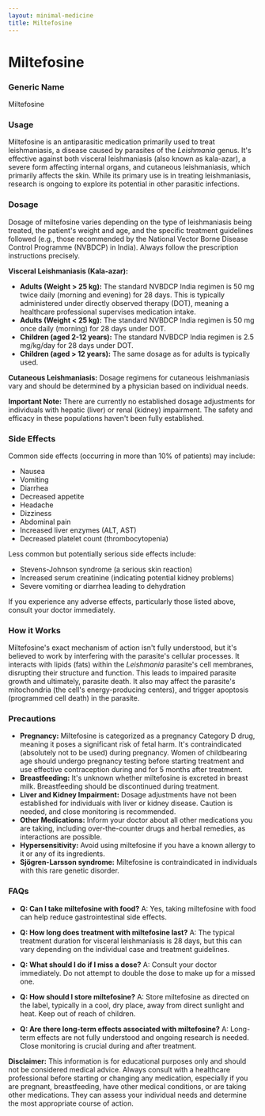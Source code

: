 ```yaml
---
layout: minimal-medicine
title: Miltefosine
---
```


# Miltefosine
### Generic Name
Miltefosine

### Usage
Miltefosine is an antiparasitic medication primarily used to treat leishmaniasis, a disease caused by parasites of the *Leishmania* genus.  It's effective against both visceral leishmaniasis (also known as kala-azar), a severe form affecting internal organs, and cutaneous leishmaniasis, which primarily affects the skin.  While its primary use is in treating leishmaniasis,  research is ongoing to explore its potential in other parasitic infections.

### Dosage

Dosage of miltefosine varies depending on the type of leishmaniasis being treated, the patient's weight and age, and the specific treatment guidelines followed (e.g., those recommended by the National Vector Borne Disease Control Programme (NVBDCP) in India).  Always follow the prescription instructions precisely.  

**Visceral Leishmaniasis (Kala-azar):**

* **Adults (Weight > 25 kg):**  The standard NVBDCP India regimen is 50 mg twice daily (morning and evening) for 28 days.  This is typically administered under directly observed therapy (DOT), meaning a healthcare professional supervises medication intake.
* **Adults (Weight < 25 kg):** The standard NVBDCP India regimen is 50 mg once daily (morning) for 28 days under DOT.
* **Children (aged 2-12 years):** The standard NVBDCP India regimen is 2.5 mg/kg/day for 28 days under DOT.
* **Children (aged > 12 years):**  The same dosage as for adults is typically used.

**Cutaneous Leishmaniasis:** Dosage regimens for cutaneous leishmaniasis vary and should be determined by a physician based on individual needs.

**Important Note:**  There are currently no established dosage adjustments for individuals with hepatic (liver) or renal (kidney) impairment.  The safety and efficacy in these populations haven't been fully established.


### Side Effects

Common side effects (occurring in more than 10% of patients) may include:

* Nausea
* Vomiting
* Diarrhea
* Decreased appetite
* Headache
* Dizziness
* Abdominal pain
* Increased liver enzymes (ALT, AST)
* Decreased platelet count (thrombocytopenia)

Less common but potentially serious side effects include:

* Stevens-Johnson syndrome (a serious skin reaction)
* Increased serum creatinine (indicating potential kidney problems)
* Severe vomiting or diarrhea leading to dehydration

If you experience any adverse effects, particularly those listed above, consult your doctor immediately.

### How it Works

Miltefosine's exact mechanism of action isn't fully understood, but it's believed to work by interfering with the parasite's cellular processes.  It interacts with lipids (fats) within the *Leishmania* parasite's cell membranes, disrupting their structure and function. This leads to impaired parasite growth and ultimately, parasite death.  It also may affect the parasite's mitochondria (the cell's energy-producing centers), and trigger apoptosis (programmed cell death) in the parasite.

### Precautions

* **Pregnancy:** Miltefosine is categorized as a pregnancy Category D drug, meaning it poses a significant risk of fetal harm. It's contraindicated (absolutely not to be used) during pregnancy.  Women of childbearing age should undergo pregnancy testing before starting treatment and use effective contraception during and for 5 months after treatment.
* **Breastfeeding:** It's unknown whether miltefosine is excreted in breast milk.  Breastfeeding should be discontinued during treatment.
* **Liver and Kidney Impairment:**  Dosage adjustments have not been established for individuals with liver or kidney disease.  Caution is needed, and close monitoring is recommended.
* **Other Medications:**  Inform your doctor about all other medications you are taking, including over-the-counter drugs and herbal remedies, as interactions are possible.
* **Hypersensitivity:**  Avoid using miltefosine if you have a known allergy to it or any of its ingredients.
* **Sjögren-Larsson syndrome:** Miltefosine is contraindicated in individuals with this rare genetic disorder.

### FAQs

* **Q: Can I take miltefosine with food?** A: Yes, taking miltefosine with food can help reduce gastrointestinal side effects.

* **Q: How long does treatment with miltefosine last?** A: The typical treatment duration for visceral leishmaniasis is 28 days, but this can vary depending on the individual case and treatment guidelines.

* **Q: What should I do if I miss a dose?** A: Consult your doctor immediately.  Do not attempt to double the dose to make up for a missed one.

* **Q: How should I store miltefosine?** A: Store miltefosine as directed on the label, typically in a cool, dry place, away from direct sunlight and heat. Keep out of reach of children.

* **Q: Are there long-term effects associated with miltefosine?** A:  Long-term effects are not fully understood and ongoing research is needed. Close monitoring is crucial during and after treatment.


**Disclaimer:** This information is for educational purposes only and should not be considered medical advice.  Always consult with a healthcare professional before starting or changing any medication, especially if you are pregnant, breastfeeding, have other medical conditions, or are taking other medications.  They can assess your individual needs and determine the most appropriate course of action.
